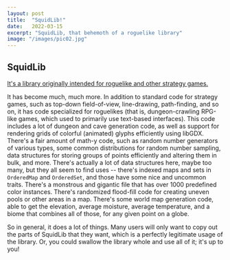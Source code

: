 ```yaml
---
layout: post
title:  "SquidLib!"
date:   2022-03-15
excerpt: "SquidLib, that behemoth of a roguelike library"
image: "/images/pic02.jpg"
---
```


## SquidLib
[It's a library originally intended for roguelike and other strategy games.](https://github.com/yellowstonegames/SquidLib)

It has become much, much more. In addition to standard code for strategy games, such as top-down field-of-view, line-drawing, path-finding,
and so on, it has code specialized for roguelikes (that is, dungeon-crawling RPG-like games, which used to primarily use text-based interfaces).
This code includes a lot of dungeon and cave generation code, as well as support for rendering grids of colorful (animated) glyphs efficiently
using libGDX. There's a fair amount of math-y code, such as random number generators of various types, some common distributions for random
number sampling, data structures for storing groups of points efficiently and altering them in bulk, and more. There's actually a lot of data
structures here, maybe too many, but they all seem to find uses -- there's indexed maps and sets in `OrderedMap` and `OrderedSet`, and those
have some nice and uncommon traits. There's a monstrous and gigantic file that has over 1000 predefined color instances. There's randomized
flood-fill code for creating uneven pools or other areas in a map. There's some world map generation code, able to get the elevation, average
moisture, average temperature, and a biome that combines all of those, for any given point on a globe.

So in general, it does a lot of things. Many users will only want to copy out the parts of SquidLib that they want, which is a perfectly
legitimate usage of the library. Or, you could swallow the library whole and use all of it; it's up to you!
